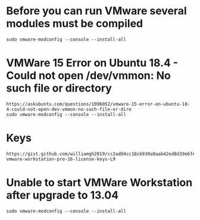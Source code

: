 # Before you can run VMware several modules must be compiled
```
sudo vmware-modconfig --console --install-all
```


# VMWare 15 Error on Ubuntu 18.4 - Could not open /dev/vmmon: No such file or directory
```
https://askubuntu.com/questions/1096052/vmware-15-error-on-ubuntu-18-4-could-not-open-dev-vmmon-no-such-file-or-dire
sudo vmware-modconfig --console --install-all
```

# Keys
```
https://gist.github.com/williamgh2019/cc2ad94cc18cb930a0aab42ed8d39e6f#file-vmware-workstation-pro-16-license-keys-L9
```


# Unable to start VMWare Workstation after upgrade to 13.04
```
sudo vmware-modconfig --console --install-all
```
